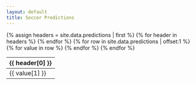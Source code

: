 ```yaml
---
layout: default
title: Soccer Predictions
---
```


<table>
  <thead>
    <tr>
      {% assign headers = site.data.predictions | first %}
      {% for header in headers %}
        <th>{{ header[0] }}</th>
      {% endfor %}
    </tr>
  </thead>
  <tbody>
    {% for row in site.data.predictions | offset:1 %}
      <tr>
        {% for value in row %}
          <td>{{ value[1] }}</td>
        {% endfor %}
      </tr>
    {% endfor %}
  </tbody>
</table>
